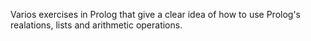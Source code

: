 Varios exercises in Prolog that give a clear idea of how to use Prolog's realations, lists and arithmetic operations.
